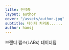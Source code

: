 ```yaml
---
title: 한석종
layout: author
cover: "/assets/author.jpg"
subtitle: 데이타 처리중......
author: hansj
---
```


브랜디 랩스(LABs) 데이터팀
